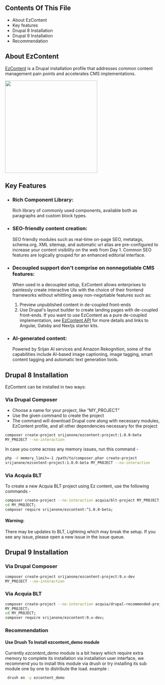 ## Contents Of This File

 * About EzContent
 * Key features
 * Drupal 8 Installation
 * Drupal 9 Installation
 * Recommendation

## About EzContent

[EzContent](https://www.drupal.org/project/ezcontent) is a Drupal
 installation profile that addresses common content management 
 pain points and accelerates CMS implementations.
<div>
  <img src="https://www.drupal.org/files/project-images/EzContent_0.jpg"
   width="300px" height="300px"/>
</div>

## Key Features

   -  ### Rich Component Library:
       Rich library of commonly used components, 
       available both as paragraphs and custom block types.
  
   - ### SEO-friendly content creation:
      SEO friendly modules such as real-time on-page SEO, metatags,
      schema.org, XML sitemap, and automatic url alias are pre-configured
      to increase your content visibility on the web from Day 1.
      Common SEO features are logically grouped for an enhanced
      editorial interface.

  

   - ### Decoupled support don't comprise on nonnegotiable CMS features:
        When used in a decoupled setup, EzContent allows enterprises
        to painlessly create interactive UIs with the choice of their
        frontend frameworks without whittling away non-negotiable
        features such as:
     
        1) Preview unpublished content in de-coupled front-ends
        2) Use Drupal's layout builder to create landing pages
           with de-coupled front-ends.
        If you want to use EzContent as a pure de-coupled implementation,
        see <a href="https://www.drupal.org/project/ezcontent_api">
        EzContent API</a> for more details and links to Angular,
        Gatsby and Nextjs starter kits.
   
  

  - ### AI-generated content:
    Powered by Srijan AI services and Amazon Rekognition,
    some of the capabilities include AI-based image captioning,
    image tagging, smart content tagging and automatic text generation tools.

## Drupal 8 Installation
EzContent can be installed in two ways:
### Via Drupal Composer
- Choose a name for your project, like “MY_PROJECT”
- Use the given command to create the project
- The command will download Drupal core along with necessary modules, 
  EzContent profile, and all other dependencies necessary for the project

```bash 
composer create-project srijanone/ezcontent-project:1.0.0-beta
MY_PROJECT --no-interaction 
```

In case you come across any memory issues, run this command -

```bash 
php -d memory_limit=-1 /path/to/composer.phar create-project 
srijanone/ezcontent-project:1.0.0-beta MY_PROJECT --no-interaction 
```

### Via Acquia BLT
To create a new Acquia BLT project using Ez content,
use the following commands -

```bash 
composer create-project --no-interaction acquia/blt-project MY_PROJECT;
cd MY_PROJECT;
composer require srijanone/ezcontent:^1.0.0-beta;
```

#### Warning: 
There may be updates to BLT, Lightning which may break the setup.
If you see any issue, please open a new issue in the issue queue.

## Drupal 9 Installation

### Via Drupal Composer

```bash
composer create-project srijanone/ezcontent-project:9.x-dev
MY_PROJECT --no-interaction 
```

### Via Acquia BLT

```bash
composer create-project --no-interaction acquia/drupal-recommended-project
MY_PROJECT;
cd MY_PROJECT;
composer require srijanone/ezcontent:9.x-dev;
```

### Recommendation

#### Use Drush To Install ezcontent_demo module

Currently *ezcontent_demo* module is a bit heavy which require extra memory
to complete its installation via installation user interface, we recommend 
you to install this module via drush or try installing its sub module one by
one to distribute the load.
example : 
```bash
 drush en -y ezcontent_demo
```
